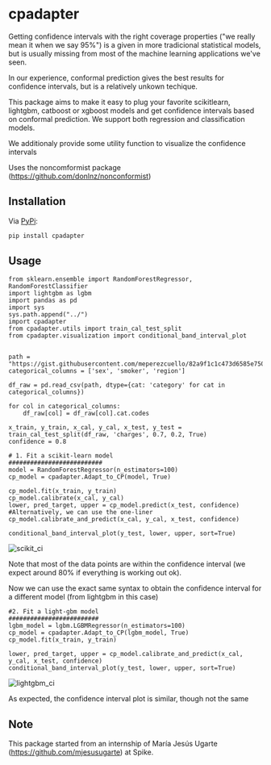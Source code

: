 # cpadapter

Getting confidence intervals with the right coverage properties ("we really mean it when we say 95%") is a given in more tradicional statistical models, but is usually missing from most of the machine learning applications we've seen.

In our experience, conformal prediction gives the best results for confidence intervals, but is a relatively unkown techique.

This package aims to make it easy to plug your favorite scikitlearn, lightgbm, catboost or xgboost models and get confidence intervals based on conformal prediction. We support both regression and classification models.

We additionaly provide some utility function to visualize the confidence intervals



Uses the noncomformist package (https://github.com/donlnz/nonconformist)

## Installation
Via [PyPi](https://pypi.org/project/cpadapter/):

```python
pip install cpadapter
```

## Usage

```
from sklearn.ensemble import RandomForestRegressor, RandomForestClassifier
import lightgbm as lgbm
import pandas as pd
import sys
sys.path.append("../")
import cpadapter
from cpadapter.utils import train_cal_test_split
from cpadapter.visualization import conditional_band_interval_plot


path = "https://gist.githubusercontent.com/meperezcuello/82a9f1c1c473d6585e750ad2e3c05a41/raw/d42d226d0dd64e7f5395a0eec1b9190a10edbc03/Medical_Cost.csv"
categorical_columns = ['sex', 'smoker', 'region']

df_raw = pd.read_csv(path, dtype={cat: 'category' for cat in categorical_columns})

for col in categorical_columns:
    df_raw[col] = df_raw[col].cat.codes

x_train, y_train, x_cal, y_cal, x_test, y_test = train_cal_test_split(df_raw, 'charges', 0.7, 0.2, True)
confidence = 0.8

# 1. Fit a scikit-learn model
##########################
model = RandomForestRegressor(n_estimators=100)
cp_model = cpadapter.Adapt_to_CP(model, True)

cp_model.fit(x_train, y_train)
cp_model.calibrate(x_cal, y_cal)
lower, pred_target, upper = cp_model.predict(x_test, confidence)
#Alternatively, we can use the one-liner cp_model.calibrate_and_predict(x_cal, y_cal, x_test, confidence)

conditional_band_interval_plot(y_test, lower, upper, sort=True)
```

![scikit_ci](https://user-images.githubusercontent.com/3705969/113208400-24584f80-9248-11eb-892e-715e9a02a308.png)

Note that most of the data points are within the confidence interval (we expect around 80% if everything is working out ok).

Now we can use the exact same syntax to obtain the confidence interval for a different model (from lightgbm in this case)

```
#2. Fit a light-gbm model
#########################
lgbm_model = lgbm.LGBMRegressor(n_estimators=100)
cp_model = cpadapter.Adapt_to_CP(lgbm_model, True)
cp_model.fit(x_train, y_train)

lower, pred_target, upper = cp_model.calibrate_and_predict(x_cal, y_cal, x_test, confidence)
conditional_band_interval_plot(y_test, lower, upper, sort=True)
```

![lightgbm_ci](https://user-images.githubusercontent.com/3705969/113208449-2fab7b00-9248-11eb-8855-83b1165b8425.png)


As expected, the confidence interval plot is similar, though not the same



## Note

This package started from an internship of María Jesús Ugarte (https://github.com/mjesusugarte) at Spike.
